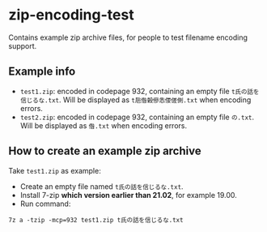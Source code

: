 # zip-encoding-test
Contains example zip archive files, for people to test filename encoding support.

## Example info

- `test1.zip`: encoded in codepage 932, containing an empty file `t氏の話を信じるな.txt`. Will be displayed as `t巵偺榖傪怣偠傞側.txt` when encoding errors.
- `test2.zip`: encoded in codepage 932, containing an empty file `の.txt`. Will be displayed as `偺.txt` when encoding errors.

## How to create an example zip archive

Take `test1.zip` as example:
- Create an empty file named `t氏の話を信じるな.txt`.
- Install 7-zip **which version earlier than 21.02**, for example 19.00.
- Run command:
```
7z a -tzip -mcp=932 test1.zip t氏の話を信じるな.txt
```
